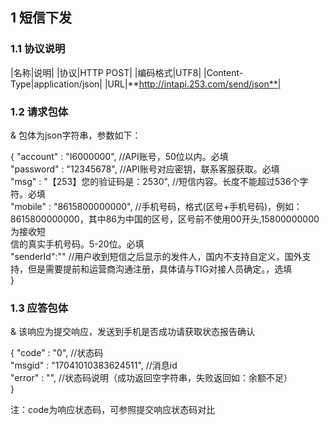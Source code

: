 
## 1 短信下发

### 1.1 协议说明
|名称|说明|
|协议|HTTP POST|
|编码格式|UTF8|
|Content-Type|application/json|
|URL|**http://intapi.253.com/send/json**|

### 1.2 请求包体

& 包体为json字符串，参数如下：

 { 
     "account" : "I6000000", //API账号，50位以内。必填<br/>
     "password" : "12345678", //API账号对应密钥，联系客服获取。必填<br/>
     "msg" : "【253】您的验证码是：2530", //短信内容。长度不能超过536个字符。必填<br/>
     "mobile" : "8615800000000", //手机号码，格式(区号+手机号码)，例如：8615800000000，其中86为中国的区号，区号前不使用00开头,15800000000为接收短<br/>信的真实手机号码。5-20位。必填<br/>
     "senderId":"" //用户收到短信之后显示的发件人，国内不支持自定义，国外支持，但是需要提前和运营商沟通注册，具体请与TIG对接人员确定。，选填<br/>
 }
 
 ### 1.3 应答包体
 
 & 该响应为提交响应，发送到手机是否成功请获取状态报告确认
 
  {
     "code" : "0", //状态码<br/>
     "msgid" : "17041010383624511", //消息id<br/>
     "error" : "", //状态码说明（成功返回空字符串，失败返回如：余额不足）<br/>
 }
 
 注：code为响应状态码，可参照提交响应状态码对比
